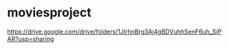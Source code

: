 # moviesproject
https://drive.google.com/drive/folders/1JIrhnBrg3Aj4gBDVuhhSenF6uh_SiPAR?usp=sharing
